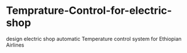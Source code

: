 # Temprature-Control-for-electric-shop
design electric shop automatic Temperature control system for Ethiopian Airlines
